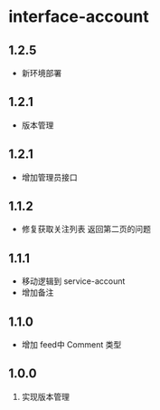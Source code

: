 # interface-account

## 1.2.5
- 新环境部署

## 1.2.1
- 版本管理

## 1.2.1
- 增加管理员接口

## 1.1.2
- 修复获取关注列表 返回第二页的问题

## 1.1.1
- 移动逻辑到 service-account
- 增加备注

## 1.1.0

- 增加 feed中 Comment 类型

## 1.0.0
1. 实现版本管理